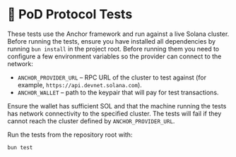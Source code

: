 # 🧪 PoD Protocol Tests

These tests use the Anchor framework and run against a live Solana cluster. Before running the tests, ensure you have installed all dependencies by running `bun install` in the project root.
Before running them you need to configure a few environment variables so the
provider can connect to the network:

- `ANCHOR_PROVIDER_URL` – RPC URL of the cluster to test against (for example,
  `https://api.devnet.solana.com`).
- `ANCHOR_WALLET` – path to the keypair that will pay for test transactions.

Ensure the wallet has sufficient SOL and that the machine running the tests has
network connectivity to the specified cluster. The tests will fail if they
cannot reach the cluster defined by `ANCHOR_PROVIDER_URL`.

Run the tests from the repository root with:

```bash
bun test
```
